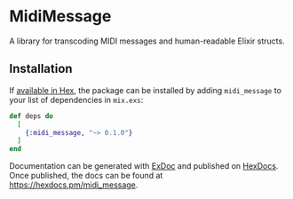 # MidiMessage

A library for transcoding MIDI messages and human-readable Elixir structs.

## Installation

If [available in Hex](https://hex.pm/docs/publish), the package can be installed
by adding `midi_message` to your list of dependencies in `mix.exs`:

```elixir
def deps do
  [
    {:midi_message, "~> 0.1.0"}
  ]
end
```

Documentation can be generated with [ExDoc](https://github.com/elixir-lang/ex_doc)
and published on [HexDocs](https://hexdocs.pm). Once published, the docs can
be found at <https://hexdocs.pm/midi_message>.

